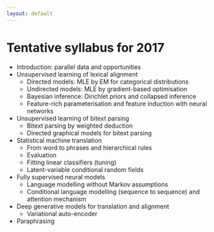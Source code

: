 ```yaml
---
layout: default
---
```


# Tentative syllabus for 2017

* Introduction: parallel data and opportunities
* Unsupervised learning of lexical alignment
    * Directed models: MLE by EM for categorical distributions
    * Undirected models: MLE by gradient-based optimisation
    * Bayesian inference: Dirichlet priors and collapsed inference
    * Feature-rich parameterisation and feature induction with neural networks
* Unsupervised learning of bitext parsing
    * Bitext parsing by weighted deduction
    * Directed graphical models for bitext parsing
* Statistical machine translation
    * From word to phrases and hierarchical rules
    * Evaluation
    * Fitting linear classifiers (tuning)
    * Latent-variable conditional random fields
* Fully supervised neural models
    * Language modelling without Markov assumptions
    * Conditional language modelling (sequence to sequence) and attention mechanism
* Deep generative models for translation and alignment
    * Variational auto-encoder
* Paraphrasing



